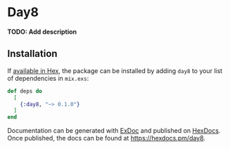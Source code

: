 # Day8

**TODO: Add description**

## Installation

If [available in Hex](https://hex.pm/docs/publish), the package can be installed
by adding `day8` to your list of dependencies in `mix.exs`:

```elixir
def deps do
  [
    {:day8, "~> 0.1.0"}
  ]
end
```

Documentation can be generated with [ExDoc](https://github.com/elixir-lang/ex_doc)
and published on [HexDocs](https://hexdocs.pm). Once published, the docs can
be found at <https://hexdocs.pm/day8>.
